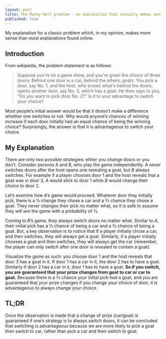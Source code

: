 ```yaml
---
layout: post
title: The Monty Hall problem - an explanation that actually makes sense
published: true
---
```

My explanation for a classic problem which, in my opinion, makes more sense than most explanations found online.
<!--break-->

## Introduction

From wikipedia, the problem statement is as follows:
>Suppose you're on a game show, and you're given the choice of three doors: Behind one door is a car; behind the others, goats. You pick a door, say No. 1, and the host, who knows what's behind the doors, opens another door, say No. 3, which has a goat. He then says to you, "Do you want to pick door No. 2?" Is it to your advantage to switch your choice?

Most people’s initial answer would be that it doesn’t make a difference whether one switches or not. Why would anyone’s chances of winning increase if each door initially had an equal chance of being the winning choice? Surprisingly, the answer is that it is advantageous to switch your choice.

## My Explanation
There are only two possible strategies: either you change doors or you don’t. Consider persons *A* and *B*, who play the game independently. *A* never switches doors after the host opens one revealing a goat, but *B* always switches. For example if a player chooses door 1 and the host reveals that a goat was in door 3, *A* would stick to door 1 while *B* would change their choice to door 2.

Let’s examine how *A*’s game would proceed. Whatever door they initially pick, there is a ⅓ change they chose a car and a ⅔ chance they chose a goat. They never changes their pick no matter what, so it is safe to assume they will win the game with a probability of ⅓.

Coming to *B*’s game, they always switch doors no matter what. Similar to *A*, their initial pick has a ⅓ chance of being a car and a ⅔ chance of being a goat. But, a key observation is to notice that if a player initially chose a car, and then switches, they will always get a goat. Similarly, if a player initially chooses a goat and then switches, they will always get the car (remember, the player can only switch after one door is revealed to contain a goat).

Visualize the game as such: you choose door 1 and the host reveals that door 3 has a goat in it. If door 1 has a car in it, the door 2 has to have a goat. Similarly if door 2 has a car in it, door 1 has to have a goat. **So if you switch, you are guaranteed that your prize changes from goat to car or car to goat.** Because there is a ⅔ chance your initial pick had a goat, and you are guaranteed that your prize changes if you change your choice of door, it is advantageous to always change your choice.

## TL;DR
Once the observation is made that a change of prize (car/goat) is guaranteed if one’s strategy is to always switch doors, it can be concluded that switching is advantageous because we are more likely to pick a goat then switch to car, rather than pick a car and then switch to goat.